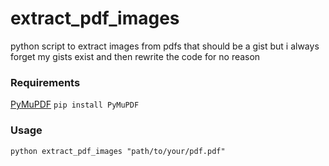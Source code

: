 # extract_pdf_images
python script to extract images from pdfs that should be a gist but i always forget my gists exist and then rewrite the code for no reason

### Requirements
[PyMuPDF](https://pypi.org/project/PyMuPDF/)
`pip install PyMuPDF`

### Usage
`python extract_pdf_images "path/to/your/pdf.pdf"`
